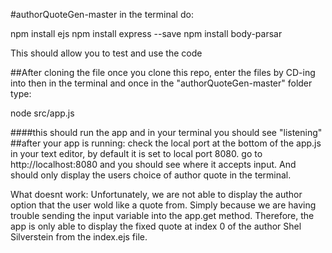 #authorQuoteGen-master
in the terminal do:

npm install ejs npm install express --save npm install body-parsar

This should allow you to test and use the code

##After cloning the file
once you clone this repo, enter the files by CD-ing into then in the terminal and once in the "authorQuoteGen-master" folder type:

node src/app.js

####this should run the app and in your terminal you should see "listening"
##after your app is running:
check the local port at the bottom of the app.js in your text editor, by default it is set to local port 8080. go to http://localhost:8080 and you should see where it accepts input. And should only display the users choice of author quote in the terminal.

What doesnt work:
Unfortunately, we are not able to display the author option that the user wold like a quote from. Simply because we are having trouble sending the input variable into the app.get method. Therefore, the app is only able to display the fixed quote at index 0 of the author Shel Silverstein from the index.ejs file.